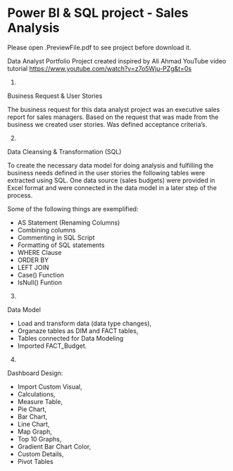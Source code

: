# Power BI & SQL project - Sales Analysis

Please open .PreviewFile.pdf to see project before download it.

Data Analyst Portfolio Project created inspired by Ali Ahmad YouTube video tutorial https://www.youtube.com/watch?v=z7o5Wju-PZg&t=0s 

1. 
Business Request & User Stories

The business request for this data analyst project was an executive sales report for sales managers.
Based on the request that was made from the business we created user stories.
Was defined acceptance criteria’s.


2.
Data Cleansing & Transformation (SQL)

To create the necessary data model for doing analysis and fulfilling the business needs defined in the user stories the following tables were extracted using SQL.
One data source (sales budgets) were provided in Excel format and were connected in the data model in a later step of the process.

Some of the following things are exemplified:

- AS Statement (Renaming Columns)
- Combining columns
- Commenting in SQL Script
- Formatting of SQL statements
- WHERE Clause
- ORDER BY
- LEFT JOIN
- Case() Function
- IsNull() Funtion


3.
Data Model

- Load and transform data (data type changes),
- Organaze tables as DIM and FACT tables,
- Tables connected for Data Modeling
- Imported FACT_Budget.

4.

Dashboard Design: 
- Import Custom Visual, 
- Calculations, 
- Measure Table, 
- Pie Chart,
- Bar Chart,
- Line Chart, 
- Map Graph,
- Top 10 Graphs,
- Gradient Bar Chart Color,
- Custom Details,
- Pivot Tables
